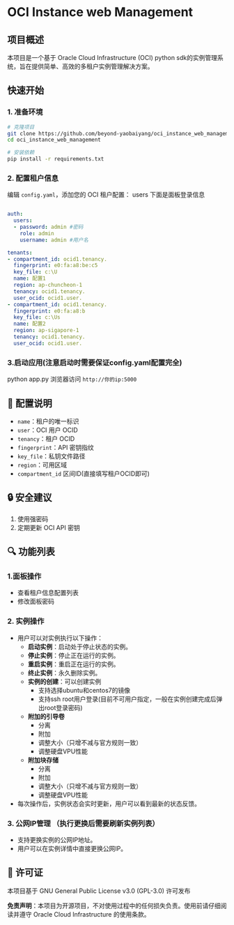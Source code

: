 # OCI Instance web Management

## 项目概述

本项目是一个基于 Oracle Cloud Infrastructure (OCI) python sdk的实例管理系统，旨在提供简单、高效的多租户实例管理解决方案。

## 快速开始

### 1. 准备环境
```bash
# 克隆项目
git clone https://github.com/beyond-yaobaiyang/oci_instance_web_management
cd oci_instance_web_management

# 安装依赖
pip install -r requirements.txt
```

### 2. 配置租户信息
编辑 `config.yaml`，添加您的 OCI 租户配置：
users 下面是面板登录信息
```yaml

auth:
  users:
  - password: admin #密码
    role: admin
    username: admin #用户名

tenants:
- compartment_id: ocid1.tenancy.
  fingerprint: e0:fa:a8:be:c5
  key_file: c:\U
  name: 配置1
  region: ap-chuncheon-1
  tenancy: ocid1.tenancy.
  user_ocid: ocid1.user.
- compartment_id: ocid1.tenancy.
  fingerprint: e0:fa:a8:b
  key_file: c:\Us
  name: 配置2
  region: ap-sigapore-1
  tenancy: ocid1.tenancy.
  user_ocid: ocid1.user.

```
### 3.启动应用(注意启动时需要保证config.yaml配置完全)
python app.py
浏览器访问 `http://你的ip:5000`

## 🔧 配置说明
- `name`：租户的唯一标识
- `user`：OCI 用户 OCID
- `tenancy`：租户 OCID
- `fingerprint`：API 密钥指纹
- `key_file`：私钥文件路径
- `region`：可用区域
- `compartment_id` 区间ID(直接填写租户OCID即可)

## 🔒 安全建议

1. 使用强密码
2. 定期更新 OCI API 密钥

## 🔍 功能列表
### 1.面板操作
  - 查看租户信息配置列表
  - 修改面板密码
### 2. 实例操作
- 用户可以对实例执行以下操作：
  - **启动实例**：启动处于停止状态的实例。
  - **停止实例**：停止正在运行的实例。
  - **重启实例**：重启正在运行的实例。
  - **终止实例**：永久删除实例。
  - **实例的创建**：可以创建实例
    - 支持选择ubuntu和centos7的镜像
    - 支持ssh root用户登录(目前不可用户指定，一般在实例创建完成后弹出root登录密码)
  - **附加的引导卷**
    - 分离
    - 附加
    - 调整大小（只增不减与官方规则一致）
    - 调整硬盘VPU性能
  - **附加块存储**
    - 分离
    - 附加
    - 调整大小（只增不减与官方规则一致）
    - 调整硬盘VPU性能
- 每次操作后，实例状态会实时更新，用户可以看到最新的状态反馈。
### 3. 公网IP管理 （执行更换后需要刷新实例列表）
- 支持更换实例的公网IP地址。
- 用户可以在实例详情中直接更换公网IP。


## 📄 许可证

本项目基于 GNU General Public License v3.0 (GPL-3.0) 许可发布


**免责声明**：本项目为开源项目，不对使用过程中的任何损失负责。使用前请仔细阅读并遵守 Oracle Cloud Infrastructure 的使用条款。
